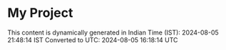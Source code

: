 # My Project

This content is dynamically generated in Indian Time (IST): 2024-08-05 21:48:14 IST
Converted to UTC: 2024-08-05 16:18:14 UTC
